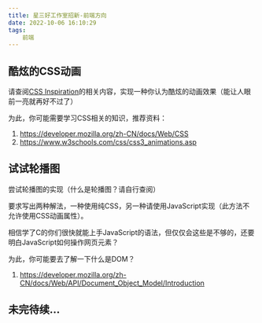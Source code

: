 ```yaml
---
title: 星三好工作室招新-前端方向
date: 2022-10-06 16:10:29
tags:
    前端
---
```

## 酷炫的CSS动画

请查阅[CSS Inspiration](https://github.com/chokcoco/CSS-Inspiration)的相关内容，实现一种你认为酷炫的动画效果（能让人眼前一亮就再好不过了）


<!--more-->

为此，你可能需要学习CSS相关的知识，推荐资料：

1. https://developer.mozilla.org/zh-CN/docs/Web/CSS
2. https://www.w3schools.com/css/css3_animations.asp

## 试试轮播图

尝试轮播图的实现（什么是轮播图？请自行查阅）

要求写出两种解法，一种使用纯CSS，另一种请使用JavaScript实现（此方法不允许使用CSS动画属性）。

相信学了C的你们很快就能上手JavaScript的语法，但仅仅会这些是不够的，还要明白JavaScript如何操作网页元素？

为此，你可能要去了解一下什么是DOM？

1. https://developer.mozilla.org/zh-CN/docs/Web/API/Document_Object_Model/Introduction

## 未完待续...
